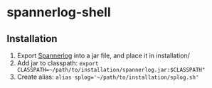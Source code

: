 # spannerlog-shell

## Installation
1. Export [Spannerlog](https://github.com/TechnionTDK/spannerlog) into a jar file, and place it in installation/
2. Add jar to classpath: `export CLASSPATH=~/path/to/installation/spannerlog.jar:$CLASSPATH"`
3. Create alias: `alias splog='~/path/to/installation/splog.sh'`

